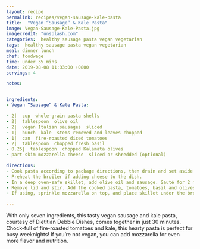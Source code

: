 ```yaml
---
layout: recipe
permalink: recipes/vegan-sausage-kale-pasta
title:  "Vegan “Sausage” & Kale Pasta"
image: Vegan-Sausage-Kale-Pasta.jpg
imagecredit: "unsplash.com"
categories:  healthy sausage pasta vegan vegetarian
tags:  healthy sausage pasta vegan vegetarian
meal: dinner lunch
chef: foodwage
time: under 35 mins
date: 2019-08-08 11:33:00 +0800
servings: 4

notes:


ingredients:
- Vegan “Sausage” & Kale Pasta:

- 2|  cup  whole-grain pasta shells
- 2|  tablespoon  olive oil
- 2|  vegan Italian sausages  sliced
- 1|  bunch  kale  stems removed and leaves chopped
- 1|  can  fire-roasted diced tomatoes
- 2|  tablespoon  chopped fresh basil
- 0.25|  tablespoon  chopped Kalamata olives
- part-skim mozzarella cheese  sliced or shredded (optional)

directions:
- Cook pasta according to package directions, then drain and set aside.
- Preheat the broiler if adding cheese to the dish.
- In a deep oven-safe skillet, add olive oil and sausage. Sauté for 2 minutes, or until just starting to brown. Add the kale, cover and cook another 3 minutes.
- Remove lid and stir. Add the cooked pasta, tomatoes, basil and olives. Cook 5–7 minutes to heat everything well.
- If using, sprinkle mozzarella on top, and place skillet under the broiler for 2–3 minutes, checking frequently, until cheese is melted and just starting to brown. Serve immediately.

---
```


With only seven ingredients, this tasty vegan sausage and kale pasta, courtesy of Dietitian Debbie Dishes, comes together in just 30 minutes. Chock-full of fire-roasted tomatoes and kale, this hearty pasta is perfect for busy weeknights! If you’re not vegan, you can add mozzarella for even more flavor and nutrition.